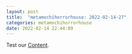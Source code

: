```yaml
---
layout: post
title:  "metamochihorrorhouse: 2022-02-14-27"
categories: metamochihorrorhouse
date: 2022-02-14 22:44:09
---
```

Test our [Content](https://github.com/HappyMaki/metamochihorrorhouse-Releases/releases/download/2022-02-14-27/metamochihorrorhouse_2022-02-14-27.zip).

